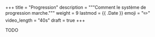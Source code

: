 +++
title = "Progression"
description = """Comment le système de progression marche."""
weight = 9
lastmod = {{ .Date }}
emoji = "✏️"
video_length = "40s"
draft = true
+++

TODO
